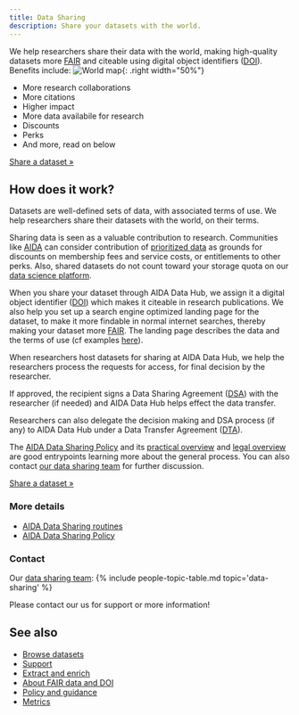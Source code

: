 ```yaml
---
title: Data Sharing
description: Share your datasets with the world.
---
```

We help researchers share their data with the world, making high-quality
datasets more [FAIR](/metrics#fair) and citeable using digital object identifiers
([DOI](/about/fair#what-are-dois-and-dataset-registers)). Benefits include:
![World map](/assets/images/world-map-colored.svg){: .right width="50%"}
* More research collaborations
* More citations
* Higher impact
* More data availabile for research
* Discounts
* Perks
* And more, read on below

<a class="button" href="mailto:aida-data@nbis.se?subject=New dataset for sharing through AIDA Data Hub%3f">Share a dataset &raquo;</a>

## How does it work?
Datasets are well-defined sets of data, with associated terms of use.
We help researchers share their datasets with the world, on their terms.

Sharing data is seen as a valuable contribution to research. Communities like
[AIDA](../../about/engagements/aida) can consider contribution of [prioritized data](../extract-enrich#prio)
as grounds for discounts on membership fees and service costs, or entitlements
to other perks. Also, shared datasets do not count toward your storage
quota on our [data science platform](../../data-science-platform).

When you share your dataset through AIDA Data Hub, we assign it a digital object
identifier ([DOI](/about/fair#what-are-dois-and-dataset-registers)) which makes it
citeable in research publications. We also help you set up a search engine
optimized landing page for the dataset, to make it more findable in normal
internet searches, thereby making your dataset more [FAIR](/metrics#fair). The
landing page describes the data and the terms of use (cf examples [here](../../datasets)).

When researchers host datasets for sharing at AIDA Data Hub, we help the
researchers process the requests for access, for final decision by the researcher.

If approved, the recipient signs a Data Sharing Agreement ([DSA](/sharing/templates))
with the researcher (if needed) and AIDA Data Hub helps effect the data transfer.

Researchers can also delegate the decision making and DSA process (if any)
to AIDA Data Hub under a Data Transfer Agreement ([DTA](/sharing/templates)).

The [AIDA Data Sharing Policy](/sharing) and its [practical overview](/sharing/overview)
and [legal overview](/sharing/context#common-practice) are good entrypoints
learning more about the general process. You can also contact
[our data sharing team](#contact)  for further discussion.

<a class="button" href="mailto:aida-data@nbis.se?subject=New dataset for sharing through AIDA Data Hub%3f">Share a dataset &raquo;</a>

### More details
* [AIDA Data Sharing routines](https://docs.google.com/document/d/1rj8qfjlqxazo-7Fdr5dhnz0jBqad7LxlwGEgIsGKnEY/edit)
* [AIDA Data Sharing Policy](/sharing)

### Contact
Our [data sharing team](../people#data-sharing):
{% include people-topic-table.md topic='data-sharing' %}

Please contact our us for support or more information!

## See also

* [Browse datasets](../../datasets)
* [Support](../../support)
* [Extract and enrich](../extract-enrich)
* [About FAIR data and DOI](/about/fair#what-are-dois-and-dataset-registers)
* [Policy and guidance](../../policy)
* [Metrics](/metrics)
